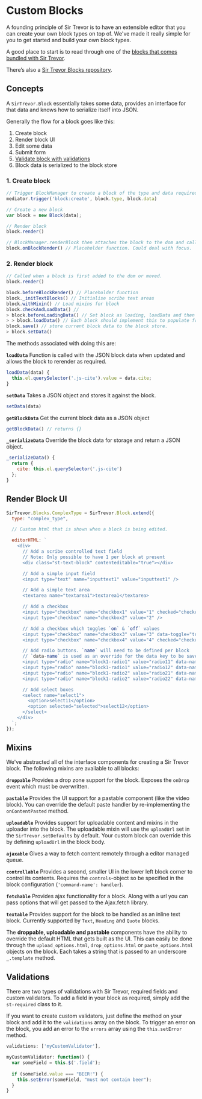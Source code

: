 <a name="4"></a>
# Custom Blocks

A founding principle of Sir Trevor is to have an extensible editor that you can create your own block types on top of. We've made it really simple for you to get started and build your own block types.

A good place to start is to read through one of the [blocks that comes bundled with Sir Trevor](https://github.com/madebymany/sir-trevor-js/tree/master/src/blocks).

There’s also a [Sir Trevor Blocks repository](https://github.com/madebymany/sir-trevor-blocks).

<a name="4-1"></a>
## Concepts

A `SirTrevor.Block` essentially takes some data, provides an interface for that data and knows how to serialize itself into JSON.

Generally the flow for a block goes like this:

1. Create block
2. Render block UI
3. Edit some data
4. Submit form
5. [Validate block with validations](#4-4)
6. Block data is serialized to the block store

### 1. Create block

```js
// Trigger BlockManager to create a block of the type and data required.
mediator.trigger('block:create', block.type, block.data)

// Create a new block
var block = new Block(data);

// Render block
block.render()

// BlockManager.renderBlock then attaches the block to the dom and calls a final function
block.onBlockRender() // Placeholder function. Could deal with focus.
```

### 2. Render block

```js
// Called when a block is first added to the dom or moved.
block.render()

block.beforeBlockRender() // Placeholder function
block._initTextBlocks() // Initialise scribe text areas
block.withMixin() // Load mixins for block
block.checkAndLoadData() // 
> block.beforeLoadingData() // Set block as loading, loadData and then set block as ready
> > block.loadData() // Each block should implement this to populate from data
block.save() // store current block data to the block store.
> block.setData()
```

The methods associated with doing this are:

**`loadData`**
Function is called with the JSON block data when updated and allows the block to rerender as required.

```js
loadData(data) {
  this.el.querySelector('.js-cite').value = data.cite;
}
```

**`setData`**
Takes a JSON object and stores it against the block.

```js
setData(data)
```

**`getBlockData`**
Get the current block data as a JSON object

```js
getBlockData() // returns {}
```

**`_serializeData`**
Override the block data for storage and return a JSON object.

```js
_serializeData() {
  return {
    cite: this.el.querySelector('.js-cite')
  };
}
```

<a name="4-2"></a>
## Render Block UI

```js
SirTrevor.Blocks.ComplexType = SirTrevor.Block.extend({
  type: "complex_type",

  // Custom html that is shown when a block is being edited.

  editorHTML: `
    <div>
      // Add a scribe controlled text field
      // Note: Only possible to have 1 per block at present
      <div class="st-text-block" contenteditable="true"></div>

      // Add a simple input field
      <input type="text" name="inputtext1" value="inputtext1" />

      // Add a simple text area
      <textarea name="textarea1">textarea1</textarea>

      // Add a checkbox
      <input type="checkbox" name="checkbox1" value="1" checked="checked" />
      <input type="checkbox" name="checkbox2" value="2" />

      // Add a checkbox which toggles `on` & `off` values
      <input type="checkbox" name="checkbox3" value="3" data-toggle="true" />
      <input type="checkbox" name="checkbox4" value="4" checked="checked" data-toggle="true" />

      // Add radio buttons. `name` will need to be defined per block
      // `data-name` is used as an override for the data key to be saved
      <input type="radio" name="block1-radio1" value="radio11" data-name="radio1" />
      <input type="radio" name="block1-radio1" value="radio12" data-name="radio1" checked="checked" />
      <input type="radio" name="block1-radio2" value="radio21" data-name="radio2" />
      <input type="radio" name="block1-radio2" value="radio22" data-name="radio2" />

      // Add select boxes
      <select name="select1">
        <option>select11</option>
        <option selected="selected">select12</option>
      </select>
    </div>
  `;
});
```

<a name="4-3"></a>
## Mixins

We've abstracted all of the interface components for creating a Sir Trevor block. The following mixins are available to all blocks:

**`droppable`**
Provides a drop zone support for the block. Exposes the `onDrop` event which must be overwritten.

**`pastable`**
Provides the UI support for a pastable component (like the video block). You can override the default paste handler by re-implementing the `onContentPasted` method.

**`uploadable`**
Provides support for uploadable content and mixins in the uploader into the block. The uploadable mixin will use the `uploadUrl` set in the `SirTrevor.setDefaults` by default. Your custom block can override this by defining `uploadUrl` in the block body.

**`ajaxable`**
Gives a way to fetch content remotely through a editor managed queue.

**`controllable`**
Provides a second, smaller UI in the lower left block corner to control its contents. Requires the `controls`-object so be specified in the block configuration (`'command-name': handler`).

**`fetchable`**
Provides ajax functionality for a block. Along with a url you can pass options that will get passed to the Ajax.fetch library.

**`textable`**
Provides support for the block to be handled as an inline text block. Currently supported by `Text`, `Heading` and `Quote` blocks.

The **droppable, uploadable and pastable** components have the ability to override the default HTML that gets built as the UI. This can easily be done through the `upload_options.html`, `drop_options.html` or `paste_options.html` objects on the block. Each takes a string that is passed to an underscore `_.template` method.

<a name="4-4"></a>
## Validations

There are two types of validations with Sir Trevor, required fields and custom validators. To add a field in your block as required, simply add the `st-required` class to it.

If you want to create custom validators, just define the method on your block and add it to the `validations` array on the block. To trigger an error on the block, you add an error to the `errors` array using the `this.setError` method.

```js
validations: ['myCustomValidator'],

myCustomValidator: function() {
  var someField = this.$('.field');
    
  if (someField.value === "BEER!") {
    this.setError(someField, "must not contain beer");
  }
}
```
